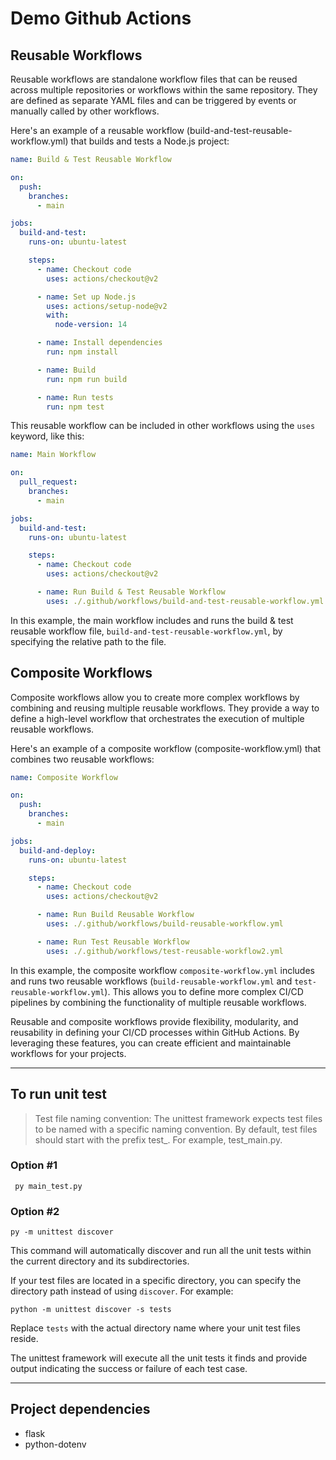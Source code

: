 # Demo Github Actions 

## Reusable Workflows
Reusable workflows are standalone workflow files that can be reused across multiple repositories or workflows within the same repository. They are defined as separate YAML files and can be triggered by events or manually called by other workflows.

Here's an example of a reusable workflow (build-and-test-reusable-workflow.yml) that builds and tests a Node.js project:

```yml
name: Build & Test Reusable Workflow

on:
  push:
    branches:
      - main

jobs:
  build-and-test:
    runs-on: ubuntu-latest

    steps:
      - name: Checkout code
        uses: actions/checkout@v2

      - name: Set up Node.js
        uses: actions/setup-node@v2
        with:
          node-version: 14

      - name: Install dependencies
        run: npm install

      - name: Build
        run: npm run build

      - name: Run tests
        run: npm test
```

This reusable workflow can be included in other workflows using the `uses` keyword, like this:

```yaml
name: Main Workflow

on:
  pull_request:
    branches:
      - main

jobs:
  build-and-test:
    runs-on: ubuntu-latest

    steps:
      - name: Checkout code
        uses: actions/checkout@v2

      - name: Run Build & Test Reusable Workflow
        uses: ./.github/workflows/build-and-test-reusable-workflow.yml
```

In this example, the main workflow includes and runs the build & test reusable workflow file, `build-and-test-reusable-workflow.yml`, by specifying the relative path to the file.

## Composite Workflows
Composite workflows allow you to create more complex workflows by combining and reusing multiple reusable workflows. They provide a way to define a high-level workflow that orchestrates the execution of multiple reusable workflows.

Here's an example of a composite workflow (composite-workflow.yml) that combines two reusable workflows:

```yaml
name: Composite Workflow

on:
  push:
    branches:
      - main

jobs:
  build-and-deploy:
    runs-on: ubuntu-latest

    steps:
      - name: Checkout code
        uses: actions/checkout@v2

      - name: Run Build Reusable Workflow
        uses: ./.github/workflows/build-reusable-workflow.yml

      - name: Run Test Reusable Workflow
        uses: ./.github/workflows/test-reusable-workflow2.yml
```

In this example, the composite workflow `composite-workflow.yml` includes and runs two reusable workflows (`build-reusable-workflow.yml` and `test-reusable-workflow.yml`). This allows you to define more complex CI/CD pipelines by combining the functionality of multiple reusable workflows.

Reusable and composite workflows provide flexibility, modularity, and reusability in defining your CI/CD processes within GitHub Actions. By leveraging these features, you can create efficient and maintainable workflows for your projects.

---
## To run unit test

>Test file naming convention: The unittest framework expects test files to be named with a specific naming convention. By default, test files should start with the prefix test_. For example, test_main.py.

### Option #1
```shell
 py main_test.py  
```
### Option #2
```shell
py -m unittest discover
```

This command will automatically discover and run all the unit tests within the current directory and its subdirectories.

If your test files are located in a specific directory, you can specify the directory path instead of using `discover`. For example:

```shell
python -m unittest discover -s tests
```

Replace `tests` with the actual directory name where your unit test files reside.

The unittest framework will execute all the unit tests it finds and provide output indicating the success or failure of each test case.

---

## Project dependencies
- flask
- python-dotenv